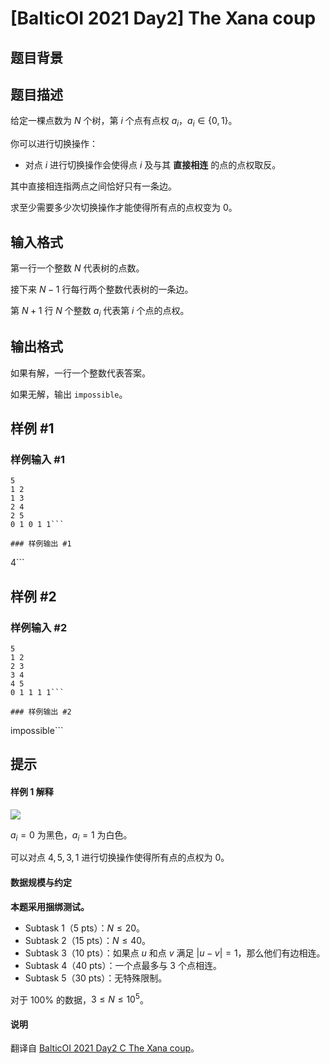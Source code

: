 # [BalticOI 2021 Day2] The Xana coup

## 题目背景



## 题目描述

给定一棵点数为 $N$ 个树，第 $i$ 个点有点权 $a_i$，$a_i \in \{0,1\}$。

你可以进行切换操作：

- 对点 $i$ 进行切换操作会使得点 $i$ 及与其 **直接相连** 的点的点权取反。

其中直接相连指两点之间恰好只有一条边。

求至少需要多少次切换操作才能使得所有点的点权变为 $0$。

## 输入格式

第一行一个整数 $N$ 代表树的点数。

接下来 $N-1$ 行每行两个整数代表树的一条边。

第 $N+1$ 行 $N$ 个整数 $a_i$ 代表第 $i$ 个点的点权。

## 输出格式

如果有解，一行一个整数代表答案。

如果无解，输出 `impossible`。

## 样例 #1

### 样例输入 #1
```
5
1 2
1 3
2 4
2 5
0 1 0 1 1```

### 样例输出 #1

```
4```

## 样例 #2

### 样例输入 #2
```
5
1 2
2 3
3 4
4 5
0 1 1 1 1```

### 样例输出 #2

```
impossible```

## 提示

#### 样例 1 解释

![](https://cdn.luogu.com.cn/upload/image_hosting/qyej3711.png)

$a_i=0$ 为黑色，$a_i=1$ 为白色。

可以对点 $4,5,3,1$ 进行切换操作使得所有点的点权为 $0$。

#### 数据规模与约定

**本题采用捆绑测试。**

- Subtask 1（5 pts）：$N \le 20$。
- Subtask 2（15 pts）：$N \le 40$。
- Subtask 3（10 pts）：如果点 $u$ 和点 $v$ 满足 $|u-v|=1$，那么他们有边相连。
- Subtask 4（40 pts）：一个点最多与 $3$ 个点相连。
- Subtask 5（30 pts）：无特殊限制。

对于 $100\%$ 的数据，$3 \le N \le 10^5$。

#### 说明

翻译自 [BalticOI 2021 Day2 C The Xana coup](https://boi.cses.fi/files/boi2021_day2.pdf)。
